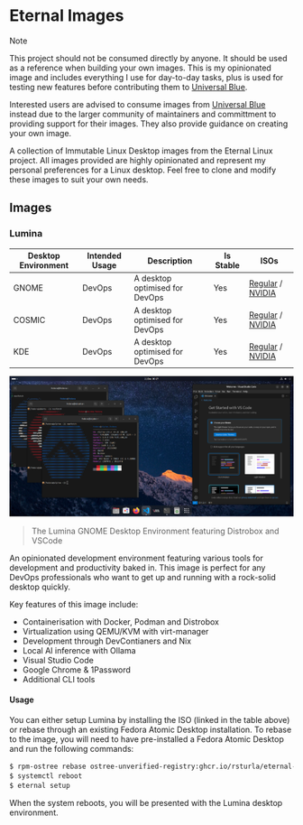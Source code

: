 # Eternal Images

> [!NOTE]
> This project should not be consumed directly by anyone.  It should be used as a reference when building your own images.
> This is my opinionated image and includes everything I use for day-to-day tasks, plus is used for testing new features before contributing them to [Universal Blue](https://github.com/ublue-os/).
>
> Interested users are advised to consume images from [Universal Blue](https://github.com/ublue-os/) instead due to the larger community of maintainers and committment to providing support for their images.  They also provide guidance on creating your own image.

A collection of Immutable Linux Desktop images from the Eternal Linux project.  All images provided are highly opinionated and represent my personal preferences for a Linux desktop. Feel free to clone and modify these images to suit your own needs.

## Images

### Lumina

| Desktop Environment | Intended Usage | Description | Is Stable | ISOs |
| ------------------- | -------------- | ----------- | --------- | --- |
| GNOME               | DevOps         | A desktop optimised for DevOps | Yes | [Regular](https://download.eternal.sturla.tech/lumina-stable-x86_64.iso) / [NVIDIA](https://download.eternal.sturla.tech/lumina-stable-nvidia-x86_64.iso) |
| COSMIC              | DevOps         | A desktop optimised for DevOps | Yes | [Regular](https://download.eternal.sturla.tech/lumina-cosmic-stable-x86_64.iso) / [NVIDIA](https://download.eternal.sturla.tech/lumina-cosmic-stable-nvidia-x86_64.iso) |
| KDE                 | DevOps         | A desktop optimised for DevOps | Yes | [Regular](https://download.eternal.sturla.tech/lumina-kinoite-stable-x86_64.iso) / [NVIDIA](https://download.eternal.sturla.tech/lumina-kinoite-stable-nvidia-x86_64.iso) |

![Lumina Desktop](./_assets/lumina-desktop.png)
> The Lumina GNOME Desktop Environment featuring Distrobox and VSCode

An opinionated development environment featuring various tools for development and productivity baked in.
This image is perfect for any DevOps professionals who want to get up and running with a rock-solid desktop quickly.

Key features of this image include:
- Containerisation with Docker, Podman and Distrobox
- Virtualization using QEMU/KVM with virt-manager
- Development through DevContianers and Nix
- Local AI inference with Ollama
- Visual Studio Code
- Google Chrome & 1Password
- Additional CLI tools

#### Usage

You can either setup Lumina by installing the ISO (linked in the table above) or rebase through an existing Fedora Atomic Desktop installation.
To rebase to the image, you will need to have pre-installed a Fedora Atomic Desktop and run the following commands:

```bash
$ rpm-ostree rebase ostree-unverified-registry:ghcr.io/rsturla/eternal-linux/lumina:stable
$ systemctl reboot
$ eternal setup
```

When the system reboots, you will be presented with the Lumina desktop environment.

